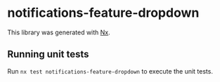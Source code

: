 # notifications-feature-dropdown

This library was generated with [Nx](https://nx.dev).

## Running unit tests

Run `nx test notifications-feature-dropdown` to execute the unit tests.
